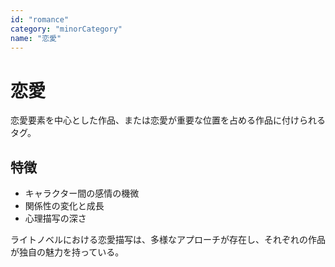 ```yaml
---
id: "romance"
category: "minorCategory"
name: "恋愛"
---
```


# 恋愛

恋愛要素を中心とした作品、または恋愛が重要な位置を占める作品に付けられるタグ。

## 特徴

- キャラクター間の感情の機微
- 関係性の変化と成長
- 心理描写の深さ

ライトノベルにおける恋愛描写は、多様なアプローチが存在し、それぞれの作品が独自の魅力を持っている。

